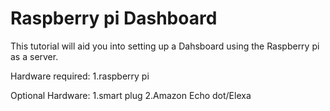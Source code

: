 # Raspberry pi Dashboard
This tutorial will aid you into setting up a Dahsboard using the Raspberry pi as a server.

Hardware required:
  1.raspberry pi

Optional Hardware:
  1.smart plug
  2.Amazon Echo dot/Elexa


